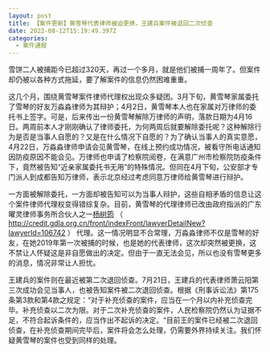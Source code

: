 ```yaml
---
layout: post
title: 【案件更新】黄雪琴代表律师被迫更换，王建兵案件被退回二次侦查
date: 2022-08-12T15:19:49.397Z
categories:
  - 案件通报
---
```

雪饼二人被捕距今已超过320天，再过一个多月，就是他们被捕一周年了。但案件却仍被以各种方式拖延，要了解案件的信息仍然困难重重。

<!-- more -->

这几个月，围绕黄雪琴案件律师代理权出现众多疑团。3月下旬，黄雪琴家属委托了雪琴的好友万淼淼律师为其辩护；4月2日，黄雪琴本人也在家属对万律师的委托书上签字。可是，后来传出一份黄雪琴解除万律师的声明，落款日期为4月16日。两周前本人才刚刚确认了律师委托，为何两周后就要解除委托呢？这种解除行为是否是当事人自愿的？又是在什么情况下自愿的？为了确认当事人的真实意愿，4月22日，万淼淼律师申请会见黄雪琴，在线上预约成功情况，被看守所电话通知因防疫原因不能会见。万律师也申请了检察院阅卷，在满意广州市检察院防疫条件下，竟然被告知“近亲家属委托书无用”的特殊情况。但同在4月下旬，公安部才专门派人到成都告知万律师，表示北京经过考虑同意万律师给黄雪琴进行辩护。

一方面被解除委托，一方面却被告知可以为当事人辩护，这些自相矛盾的信息让这个案件律师代理权变得错综复杂。目前，黄雪琴的代理律师已改由政府指派的广东曜灵律师事务所合伙人之一[杨树筠](http://credit.gdla.org.cn/front/indexFront/lawyerDetailNew?lawyerId=106742) （ http://credit.gdla.org.cn/front/indexFront/lawyerDetailNew?lawyerId=106742 ） 代理。这一情况明显不合常理，万淼淼律师不仅是雪琴的好友，在她2019年第一次被捕的时候，也是她的代表律师，这次却突然被更换，这不禁让人怀疑这是非自愿做出的决定。但由于一直无法会见，所以也没有雪琴更多的消息，情况非常让人担忧。

王建兵的案件则在最近被第二次退回侦查。7月21日，王建兵的代表律师萧云阳第三次成功会见当事人，也被告知案件被二次退回侦查。根据《刑事诉讼法》第175条第3款和第4款之规定：“对于补充侦查的案件，应当在一个月以内补充侦查完毕。补充侦查以二次为限。对于二次补充侦查的案件，人民检察院仍然认为证据不足，不符合起诉条件的，应当作出不起诉的决定。“目前王的案件已经被二次退回侦查，在补充侦查期间完毕后，案件将会怎么处理，仍需要外界持续关注。我们怀疑黄雪琴的案件也受到同样的处理。